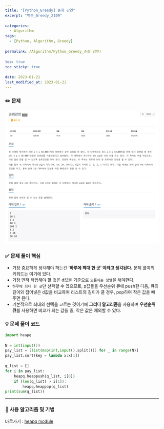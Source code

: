 ```yaml
---
title: "[Python_Greedy] 순회 강연"
excerpt: "백준_Greedy_2109"

categories:
  - Algorithm
tags:
  - [Python, Algorithm, Greedy]

permalink: /Algorithm/Python_Greedy_순회 강연/

toc: true
toc_sticky: true

date: 2023-01-21
last_modified_at: 2023-01-21
---
```

### ✏️ 문제

![2109.png](/assets/images/posts_img/2109.png)

### ✅ 문제 풀이 핵심

- 가장 중요하게 생각해야 하는건 **‘하루에 최대 한 곳’ 이라고 생각된다.** 문제 풀이의 키워드는 여기에 있다.
- 가장 먼저 작업해야 할 것은 d값을 기준으로 `오름차순 정렬`을 해야한다.
- `하루에 최대 한 곳`만 선택할 수 있으므로, p값들을 우선순위 큐에 push한 다음, 큐의 길이와 집어넣은  d값을 비교하여 리스트의 길이가 클 경우, pop하여 작은 값을 빼주면 된다.
- 기본적으로 최대의 선택을 고르는 것이기에 **그리디 알고리즘**을 사용하며 **우선순위 큐**를 사용하면 비교가 되는 값들 중, 작은 값은 제외할 수 있다.

### 💡 문제 풀이 코드

```python
import heapq

N = int(input())
pay_list = [list(map(int,input().split())) for _ in range(N)]
pay_list.sort(key = lambda x:x[1])

q_list = []
for i in pay_list:
    heapq.heappush(q_list, i[0])
    if (len(q_list) > i[1]):
        heapq.heappop(q_list)
print(sum(q_list))
```

---
### 🚀 사용 알고리즘 및 기법
바로가기 : [heapq module](https://orangevinyl.github.io/Python/heapq%20module/)